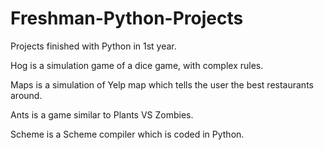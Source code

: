 # Freshman-Python-Projects
Projects finished with Python in 1st year.

Hog is a simulation game of a dice game, with complex rules. 

Maps is a simulation of Yelp map which tells the user the best restaurants around. 

Ants is a game similar to Plants VS Zombies. 

Scheme is a Scheme compiler which is coded in Python. 

